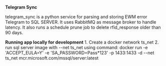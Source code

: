**Telegram Sync**

telegram_sync is a python service for parsing and storing EWM error Telegram to SQL SERVER.
It uses RabbitMQ as message broker to handle latency.
It also runs a schedule prune job to delete rfid_response older than 90 days.


**Running app locally for development**
    1. Create a docker network ts_net
    2. run sql server image with --net ts_net using command: docker run -e 'ACCEPT_EULA=Y' -e 'SA_PASSWORD=Pass*123' -p 1433:1433 -d --net ts_net mcr.microsoft.com/mssql/server:latest